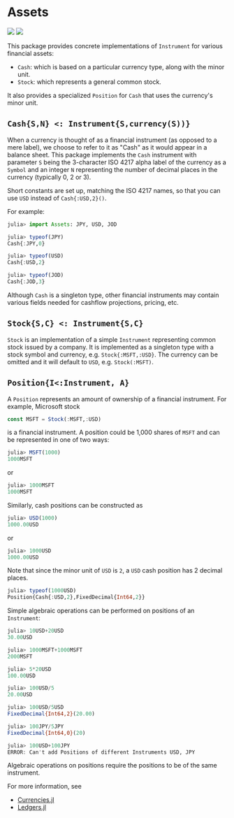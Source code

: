 # Assets

[pkg-url]: https://github.com/JuliaFinance/Assets.jl.git

[travis-url]:   https://travis-ci.org/JuliaFinance/Assets.jl
[travis-s-img]: https://travis-ci.org/JuliaFinance/Assets.jl.svg
[travis-m-img]: https://travis-ci.org/JuliaFinance/Assets.jl.svg?branch=master

[![][travis-s-img]][travis-url]  [![][travis-m-img]][travis-url] 

This package provides concrete implementations of `Instrument` for various financial assets:

- `Cash`: which is based on a particular currency type, along with the minor unit.
- `Stock`: which represents a general common stock.

It also provides a specialized `Position` for `Cash` that uses the currency's minor unit.

## `Cash{S,N} <: Instrument{S,currency(S))}`

When a currency is thought of as a financial instrument (as opposed to a mere label), we choose to refer to it as "Cash" as it would appear in a balance sheet. This package implements the `Cash` instrument with parameter `S` being the 3-character ISO 4217 alpha label of the currency as a `Symbol` and an integer `N` representing the number of decimal places in the currency (typically 0, 2 or 3).

Short constants are set up, matching the ISO 4217 names, so that you can use `USD` instead of `Cash{:USD,2}()`.

For example:

```julia
julia> import Assets: JPY, USD, JOD

julia> typeof(JPY)
Cash{:JPY,0}

julia> typeof(USD)
Cash{:USD,2}

julia> typeof(JOD)
Cash{:JOD,3}
```

Although `Cash` is a singleton type, other financial instruments may contain various fields needed for cashflow projections, pricing, etc.

## `Stock{S,C} <: Instrument{S,C}`

`Stock` is an implementation of a simple `Instrument` representing common stock issued by a company. It is implemented as a singleton type with a stock symbol and currency, e.g. `Stock{:MSFT,:USD}`. The currency can be omitted and it will default to `USD`, e.g. `Stock(:MSFT)`.

## `Position{I<:Instrument, A}`

A `Position` represents an amount of ownership of a financial instrument. For example, Microsoft stock

```julia
const MSFT = Stock(:MSFT,:USD)
```
is a financial instrument. A position could be 1,000 shares of `MSFT` and can be represented in one of two ways:

```julia
julia> MSFT(1000)
1000MSFT
```

or 

```julia
julia> 1000MSFT
1000MSFT
```

Similarly, cash positions can be constructed as

```julia
julia> USD(1000)
1000.00USD
```

or

```julia
julia> 1000USD
1000.00USD
```

Note that since the minor unit of `USD` is `2`, a `USD` cash position has 2 decimal places.

```julia
julia> typeof(1000USD)
Position{Cash{:USD,2},FixedDecimal{Int64,2}}
```

Simple algebraic operations can be performed on positions of an `Instrument`:

```julia
julia> 10USD+20USD
30.00USD

julia> 1000MSFT+1000MSFT
2000MSFT

julia> 5*20USD
100.00USD

julia> 100USD/5
20.00USD

julia> 100USD/5USD
FixedDecimal{Int64,2}(20.00)

julia> 100JPY/5JPY
FixedDecimal{Int64,0}(20)

julia> 100USD+100JPY
ERROR: Can't add Positions of different Instruments USD, JPY
```

Algebraic operations on positions require the positions to be of the same instrument. 

For more information, see

- [Currencies.jl](https://github.com/JuliaFinance/Currencies.jl.git)
- [Ledgers.jl](https://github.com/JuliaFinance/Ledgers.jl.git)